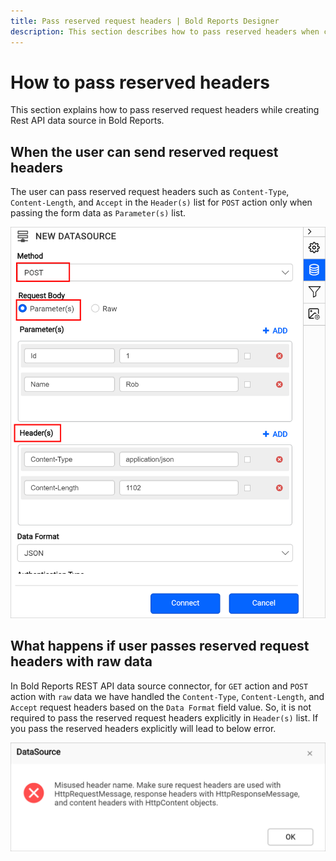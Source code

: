 ```yaml
---
title: Pass reserved request headers | Bold Reports Designer
description: This section describes how to pass reserved headers when creating Rest API data source in Bold Reports.
---
```


# How to pass reserved headers

This section explains how to pass reserved request headers while creating Rest API data source in Bold Reports.

## When the user can send reserved request headers

The user can pass reserved request headers such as `Content-Type`, `Content-Length`, and `Accept` in the `Header(s)` list for `POST` action only when passing the form data as `Parameter(s)` list.

![Post action with parameters](/static/assets/on-premise/images/report-designer/how-to/pass-reserved-headers-in-post-action/post-with-parameters.png)

## What happens if user passes reserved request headers with raw data

In Bold Reports REST API data source connector, for `GET` action and `POST` action with `raw` data we have handled the `Content-Type`, `Content-Length`, and `Accept` request headers based on the `Data Format` field value. So, it is not required to pass the reserved request headers explicitly in `Header(s)` list. If you pass the reserved headers explicitly will lead to below error.

![Misused header name error](/static/assets/on-premise/images/report-designer/how-to/pass-reserved-headers-in-post-action/misused-header-error.png)